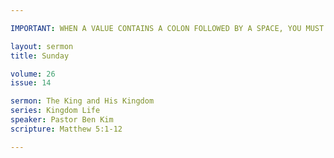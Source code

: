 ```yaml
---

IMPORTANT: WHEN A VALUE CONTAINS A COLON FOLLOWED BY A SPACE, YOU MUST USE &#58;

layout: sermon
title: Sunday

volume: 26
issue: 14

sermon: The King and His Kingdom
series: Kingdom Life
speaker: Pastor Ben Kim
scripture: Matthew 5:1-12

---
```

